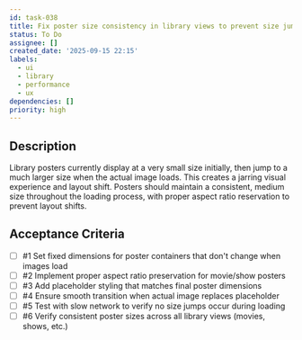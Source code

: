 ```yaml
---
id: task-038
title: Fix poster size consistency in library views to prevent size jumps
status: To Do
assignee: []
created_date: '2025-09-15 22:15'
labels:
  - ui
  - library
  - performance
  - ux
dependencies: []
priority: high
---
```


## Description

Library posters currently display at a very small size initially, then jump to a much larger size when the actual image loads. This creates a jarring visual experience and layout shift. Posters should maintain a consistent, medium size throughout the loading process, with proper aspect ratio reservation to prevent layout shifts.

## Acceptance Criteria
<!-- AC:BEGIN -->
- [ ] #1 Set fixed dimensions for poster containers that don't change when images load
- [ ] #2 Implement proper aspect ratio preservation for movie/show posters
- [ ] #3 Add placeholder styling that matches final poster dimensions
- [ ] #4 Ensure smooth transition when actual image replaces placeholder
- [ ] #5 Test with slow network to verify no size jumps occur during loading
- [ ] #6 Verify consistent poster sizes across all library views (movies, shows, etc.)
<!-- AC:END -->
